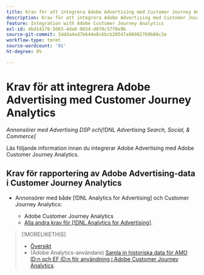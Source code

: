 ```yaml
---
title: Krav för att integrera Adobe Advertising med Customer Journey Analytics
description: Krav för att integrera Adobe Advertising med Customer Journey Analytics
feature: Integration with Adobe Customer Journey Analytics
exl-id: 4bd14178-5003-4da6-9034-d070c57f0e9b
source-git-commit: 3ddda4ed7b644e8c6bcb28547a98982769b08c2e
workflow-type: tm+mt
source-wordcount: '91'
ht-degree: 0%

---
```


# Krav för att integrera Adobe Advertising med Customer Journey Analytics

*Annonsörer med Advertising DSP och[!DNL Advertising Search, Social, & Commerce]*

Läs följande information innan du integrerar Adobe Advertising med Adobe Customer Journey Analytics.

## Krav för rapportering av Adobe Advertising-data i Customer Journey Analytics

* Annonsörer med både [!DNL Analytics for Advertising] och Customer Journey Analytics:

   * Adobe Customer Journey Analytics<!-- any specific version? -->
   * [Alla andra krav för  [!DNL Analytics for Advertising]](/help/integrations/analytics/prerequisites.md).

>[!MORELIKETHIS]
>
>* [Översikt](overview.md)
>* (Adobe Analytics-användare) [Samla in historiska data för AMO ID:n och EF ID:n för användning i Adobe Customer Journey Analytics](/help/integrations/analytics/rvars-to-evars.md).

